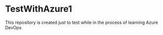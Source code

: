 # TestWithAzure1
This repository is created just to test while in the process of learning Azure DevOps
